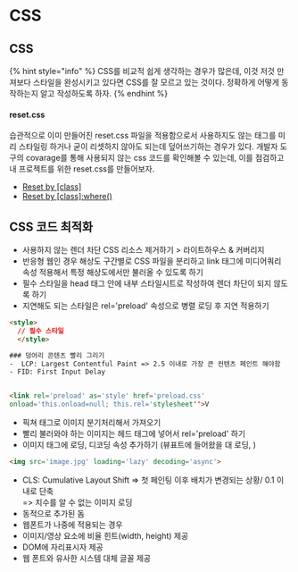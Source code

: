 # CSS

## CSS

{% hint style="info" %}
CSS를 비교적 쉽게 생각하는 경우가 많은데, 이것 저것 만져보다 스타일을 완성시키고 있다면 CSS를 잘 모르고 있는 것이다. 정확하게 어떻게 동작하는지 알고 작성하도록 하자.
{% endhint %}

#### reset.css <a href="#resetcss" id="resetcss"></a>

습관적으로 이미 만들어진 reset.css 파일을 적용함으로서 사용하지도 않는 태그를 미리 스타일링 하거나 굳이 리셋하지 않아도 되는데 덮어쓰기하는 경우가 있다. 개발자 도구의 covarage를 통해 사용되지 않는 css 코드를 확인해볼 수 있는데, 이를 점검하고 내 프로젝트를 위한 reset.css를 만들어보자.

* [Reset by \[class\]](https://codepen.io/naradesign/pen/JjEPbER)
* [Reset by \[class\]:where()](https://codepen.io/naradesign/pen/XWpvZBB)

## CSS 코드 최적화 <a href="#css" id="css"></a>

* 사용하지 않는 렌더 차단 CSS 리소스 제거하기 > 라이트하우스 & 커버리지
* 반응형 웹인 경우 해상도 구간별로 CSS 파일을 분리하고 link 태그에 미디어쿼리 속성 적용해서 특정 해상도에서만 불러올 수 있도록 하기
* 필수 스타일을 head 태그 안에 내부 스타일시트로 작성하여 렌더 차단이 되지 않도록 하기
* 지연해도 되는 스타일은 rel='preload' 속성으로 병렬 로딩 후 지연 적용하기

```html
<style>
  // 필수 스타일
  </style>

### 덩어리 콘텐츠 빨리 그리기
-  LCP: Largest Contentful Paint => 2.5 이내로 가장 큰 컨텐츠 페인트 해야함
- FID: First Input Delay


<link rel='preload' as='style' href='preload.css'
onload='this.onload=null; this.rel='stylesheet''>V
```

* 픽쳐 태그로 이미지 분기처리해서 가져오기
* 빨리 불러와야 하는 이미지는 헤드 태그에 넣어서 rel='preload' 하기
* 이미지 태그에 로딩, 디코딩 속성 추가하기 (뷰표트에 들어왔을 대 로딩, )

```html
<img src='image.jpg' loading='lazy' decoding='async'>
```

* CLS: Cumulative Layout Shift => 첫 페인팅 이후 배치가 변경되는 상황/ 0.1 이내로 단축\
  \=> 치수를 알 수 없는 이미지 로딩
* 동적으로 추가된 돔
* 웹폰트가 나중에 적용되는 경우
* 이미지/영상 요소에 비율 힌트(width, height) 제공
* DOM에 자리표시자 제공
* 웹 폰트와 유사한 시스템 대체 글꼴 제공
